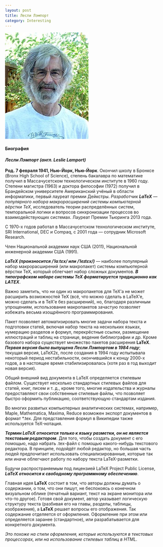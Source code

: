```yaml
---
layout: post
title: Лесли Лэмпорт
category: Interesting
---
```

![](/image/my_image/Leslie_lamport.jpg)

#### **Биография**

#### *Лесли Лэмпорт (англ. Leslie Lamport)*

**Род. 7 февраля 1941, Нью-Йорк, Нью-Йорк**. Окончил школу в Бронксе (Bronx High School of Science), степень бакалавра по математике получил в Массачусетском технологическом институте в 1960 году. Степени магистра (1963) и доктора философии (1972) получил в Брандейском университете Американский учёный в области информатики, первый лауреат премии Дейкстры. *Разработчик **LaTeX** — популярного набора макрорасширений системы компьютерной вёрстки TeX*, исследователь теории распределённых систем, темпоральной логики и вопросов синхронизации процессов во взаимодействующих системах. Лауреат Премии Тьюринга 2013 года.

С 1970-х годов работал в Массачусетском технологическом институте, SRI International, DEC и Compaq, с 2001 года — сотрудник Microsoft Research.

Член Национальной академии наук США (2011), Национальной инженерной академии США (1991).


***LaTeX (произносится /ˈlɑːtɛx/ или /ˈleɪtɛx/)*** — наиболее популярный набор макрорасширений (или макропакет) системы компьютерной вёрстки TeX, который облегчает набор сложных документов. ***В типографском наборе системы TeX форматируется традиционно как LAΤΕΧ***.

Важно заметить, что ни один из макропакетов для TeX’а не может расширить возможностей TeX (всё, что можно сделать в LaTeX’е, можно сделать и в TeX’е без расширений), но, благодаря различным упрощениям, использование макропакетов зачастую позволяет избежать весьма изощрённого программирования.

Пакет позволяет автоматизировать многие задачи набора текста и подготовки статей, включая набор текста на нескольких языках, нумерацию разделов и формул, перекрёстные ссылки, размещение иллюстраций и таблиц на странице, ведение библиографии и др. Кроме базового набора существует множество пакетов расширения **LaTeX**. ***Первая версия была выпущена Лесли Лэмпортом в 1984 году***; текущая версия, LaTeX2ε, после создания в 1994 году испытывала некоторый период нестабильности, окончившийся к концу 2000-х годов, а в настоящее время стабилизировалась (хотя раз в год выходит новая версия).

Общий внешний вид документа в LaTeX определяется стилевым файлом. Существует несколько стандартных стилевых файлов для статей, книг, писем и т. д., кроме того, многие издательства и журналы предоставляют свои собственные стилевые файлы, что позволяет быстро оформить публикацию, соответствующую стандартам издания.

Во многих развитых компьютерных аналитических системах, например, Maple, Mathematica, Maxima, Reduce возможен экспорт документов в формат *.tex. Для представления формул в Википедии также используется TeX-нотация.

***Термин LaTeX относится только к языку разметки, он не является текстовым редактором***. Для того, чтобы создать документ с его помощью, надо набрать .tex-файл с помощью какого-нибудь текстового редактора. В принципе, подойдёт любой редактор, но большая часть людей предпочитает использовать специализированные, которые так или иначе облегчают работу по набору текста LaTeX-разметки.

Будучи распространяемым под лицензией LaTeX Project Public License, ***LaTeX относится к свободному программному обеспечению***.

Главная идея **LaTeX** состоит в том, что авторы должны думать о содержании, о том, что они пишут, не беспокоясь о конечном визуальном облике (печатный вариант, текст на экране монитора или что-то другое). Готовя свой документ, автор указывает логическую структуру текста (разбивая его на главы, разделы, таблицы, изображения), а **LaTeX** решает вопросы его отображения. Так содержание отделяется от оформления. Оформление при этом или определяется заранее (стандартное), или разрабатывается для конкретного документа.

*Это похоже на стили оформления, которые используются в текстовых процессорах, или на использование стилевых таблиц в HTML*.
